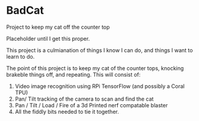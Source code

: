 # BadCat
Project to keep my cat off the counter top

Placeholder until I get this proper.

This project is a culmianation of things I know I can do, and things I want to learn to do.

The point of this project is to keep my cat of the counter tops, knocking brakeble things off, and repeating.  This will consist of:

1) Video image recognition using RPi TensorFlow (and possibly a Coral TPU)
2) Pan/ Tilt tracking of the camera to scan and find the cat
3) Pan / Tilt / Load / Fire of a 3d Printed nerf compatable blaster
4) All the fiddly bits needed to tie it together.

